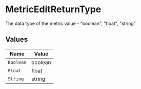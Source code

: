 # MetricEditReturnType

The data type of the metric value - "boolean", "float", "string"


## Values

| Name      | Value     |
| --------- | --------- |
| `Boolean` | boolean   |
| `Float`   | float     |
| `String`  | string    |
